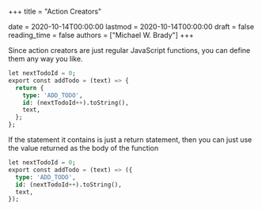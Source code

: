 +++
title = "Action Creators"

date = 2020-10-14T00:00:00
lastmod = 2020-10-14T00:00:00
draft = false
reading_time = false
authors = ["Michael W. Brady"]
+++

Since action creators are just regular JavaScript functions, you can define them any way you like.

```sql
let nextTodoId = 0; 
export const addTodo = (text) => {
  return {
    type: 'ADD_TODO',
    id: (nextTodoId++).toString(),
    text,
  };
};
```

If the statement it contains is just a return statement, then you can just use the value returned as the body of the function

```sql
let nextTodoId = 0; 
export const addTodo = (text) => ({
  type: 'ADD_TODO',
  id: (nextTodoId++).toString(),
  text,
});
```